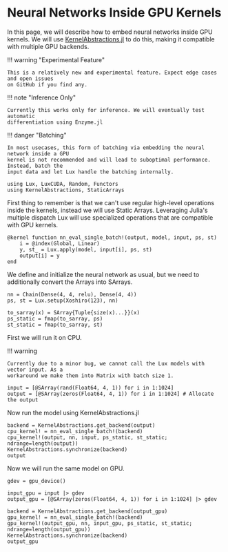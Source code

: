 # Neural Networks Inside GPU Kernels

In this page, we will describe how to embed neural networks inside GPU kernels. We will use
[KernelAbstractions.jl](https://github.com/JuliaGPU/KernelAbstractions.jl) to do this,
making it compatible with multiple GPU backends.

!!! warning "Experimental Feature"

    This is a relatively new and experimental feature. Expect edge cases and open issues
    on GitHub if you find any.

!!! note "Inference Only"

    Currently this works only for inference. We will eventually test automatic
    differentiation using Enzyme.jl

!!! danger "Batching"

    In most usecases, this form of batching via embedding the neural network inside a GPU
    kernel is not recommended and will lead to suboptimal performance. Instead, batch the
    input data and let Lux handle the batching internally.

```@example nn_in_gpu_kernels
using Lux, LuxCUDA, Random, Functors
using KernelAbstractions, StaticArrays
```

First thing to remember is that we can't use regular high-level operations inside the
kernels, instead we will use Static Arrays. Leveraging Julia's multiple dispatch Lux will
use specialized operations that are compatible with GPU kernels.

```@example nn_in_gpu_kernels
@kernel function nn_eval_single_batch!(output, model, input, ps, st)
    i = @index(Global, Linear)
    y, st_ = Lux.apply(model, input[i], ps, st)
    output[i] = y
end
```

We define and initialize the neural network as usual, but we need to additionally convert
the Arrays into SArrays.

```@example nn_in_gpu_kernels
nn = Chain(Dense(4, 4, relu), Dense(4, 4))
ps, st = Lux.setup(Xoshiro(123), nn)

to_sarray(x) = SArray{Tuple{size(x)...}}(x)
ps_static = fmap(to_sarray, ps)
st_static = fmap(to_sarray, st)
```

First we will run it on CPU.

!!! warning

    Currently due to a minor bug, we cannot call the Lux models with vector input. As a
    workaround we make them into Matrix with batch size 1.

```@example nn_in_gpu_kernels
input = [@SArray(rand(Float64, 4, 1)) for i in 1:1024]
output = [@SArray(zeros(Float64, 4, 1)) for i in 1:1024] # Allocate the output
```

Now run the model using KernelAbstractions.jl

```@example nn_in_gpu_kernels
backend = KernelAbstractions.get_backend(output)
cpu_kernel! = nn_eval_single_batch!(backend)
cpu_kernel!(output, nn, input, ps_static, st_static; ndrange=length(output))
KernelAbstractions.synchronize(backend)
output
```

Now we will run the same model on GPU.

```@example nn_in_gpu_kernels
gdev = gpu_device()

input_gpu = input |> gdev
output_gpu = [@SArray(zeros(Float64, 4, 1)) for i in 1:1024] |> gdev
```

```@example nn_in_gpu_kernels
backend = KernelAbstractions.get_backend(output_gpu)
gpu_kernel! = nn_eval_single_batch!(backend)
gpu_kernel!(output_gpu, nn, input_gpu, ps_static, st_static; ndrange=length(output_gpu))
KernelAbstractions.synchronize(backend)
output_gpu
```
